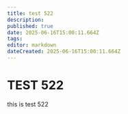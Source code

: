 ```yaml
---
title: test 522
description: 
published: true
date: 2025-06-16T15:00:11.664Z
tags: 
editor: markdown
dateCreated: 2025-06-16T15:00:11.664Z
---
```


# TEST 522
this is test 522
